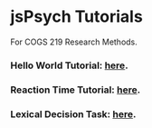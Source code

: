 # jsPsych Tutorials
For COGS 219 Research Methods.

### Hello World Tutorial: [here](https://levatvassar.github.io/jsPsychTUTORIALS/HelloWorld/experiment.html).

### Reaction Time Tutorial: [here](https://levatvassar.github.io/jsPsychTUTORIALS/ReactionTime/experiment.html).

### Lexical Decision Task: [here](https://levatvassar.github.io/jsPsychTUTORIALS/LexicalDecision/experiment.html).
